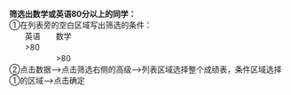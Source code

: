 **筛选出数学或英语80分以上的同学：**  
①在列表旁的空白区域写出筛选的条件：  
　　英语　　数学  
　　>80  
　　　　　　>80  
②点击数据-->点击筛选右侧的高级-->列表区域选择整个成绩表，条件区域选择①的区域-->点击确定
